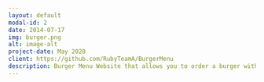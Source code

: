 ```yaml
---
layout: default
modal-id: 2
date: 2014-07-17
img: burger.png
alt: image-alt
project-date: May 2020
client: https://github.com/RubyTeamA/BurgerMenu
description: Burger Menu Website that allows you to order a burger with as many toppings as you want. This website utilizes a Ruby on Rails framework.
---
```

